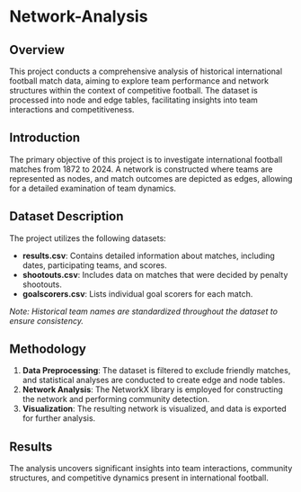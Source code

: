 # Network-Analysis

## Overview
This project conducts a comprehensive analysis of historical international football match data, aiming to explore team performance and network structures within the context of competitive football. The dataset is processed into node and edge tables, facilitating insights into team interactions and competitiveness.

## Introduction
The primary objective of this project is to investigate international football matches from 1872 to 2024. A network is constructed where teams are represented as nodes, and match outcomes are depicted as edges, allowing for a detailed examination of team dynamics.

## Dataset Description
The project utilizes the following datasets:
- **results.csv**: Contains detailed information about matches, including dates, participating teams, and scores.
- **shootouts.csv**: Includes data on matches that were decided by penalty shootouts.
- **goalscorers.csv**: Lists individual goal scorers for each match.

*Note: Historical team names are standardized throughout the dataset to ensure consistency.*

## Methodology
1. **Data Preprocessing**: The dataset is filtered to exclude friendly matches, and statistical analyses are conducted to create edge and node tables.
2. **Network Analysis**: The NetworkX library is employed for constructing the network and performing community detection.
3. **Visualization**: The resulting network is visualized, and data is exported for further analysis.

## Results
The analysis uncovers significant insights into team interactions, community structures, and competitive dynamics present in international football.
